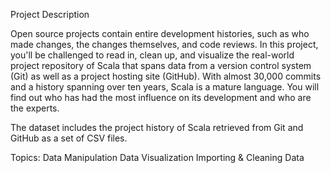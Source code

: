 Project Description 

Open source projects contain entire development histories, such as who made changes, the changes themselves, and code reviews. 
In this project, you'll be challenged to read in, clean up, 
and visualize the real-world project repository of Scala that spans data from a version control system (Git) as well as a project hosting site (GitHub). 
With almost 30,000 commits and a history spanning over ten years, Scala is a mature language. 
You will find out who has had the most influence on its development and who are the experts.

The dataset includes the project history of Scala retrieved from Git and GitHub as a set of CSV files.

Topics:
Data Manipulation
Data Visualization
Importing & Cleaning Data
